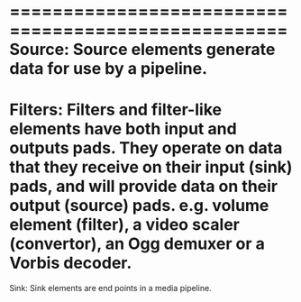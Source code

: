 ====================================================
Source:
    Source elements generate data for use by a pipeline.
====================================================
Filters:
    Filters and filter-like elements have both input and outputs pads. 
    They operate on data that they receive on their input (sink) pads, 
    and will provide data on their output (source) pads.
    e.g. volume element (filter), a video scaler (convertor), an Ogg demuxer or a Vorbis decoder.
====================================================
Sink:
    Sink elements are end points in a media pipeline. 